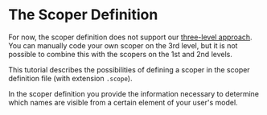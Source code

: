 <script>
    import Note from "$lib/notes/Note.svelte";
</script>

# The Scoper Definition

For now, the scoper definition does not support our [three-level approach](/Intro/Three_Levels_of_Customization).
You can manually code your own scoper on the 3rd level, but it is not possible to combine this with the
scopers on the 1st and 2nd levels.

This tutorial
describes the possibilities of defining a scoper in the scoper definition file (with extension `.scope`).

In the scoper definition you provide the information necessary to determine which names are visible from a certain
element of your user's model.
